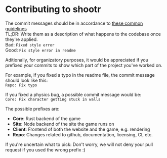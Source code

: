 # Contributing to shootr
The commit messages should be in accordance to [these common guidelines](https://github.com/erlang/otp/wiki/writing-good-commit-messages)  
TL;DR: Write them as a description of what happens to the codebase once they're applied.  
Bad: `Fixed style error`  
Good: `Fix style error in readme`

Aditionally, for organizatory purposes, it would be appreciated if you prefixed your commits to show which part of the project you've worked on. 

For example, if you fixed a typo in the readme file, the commit message should look like this:   
`Repo: Fix typo`

If you fixed a physics bug, a possible commit message would be:  
`Core: Fix character getting stuck in walls`

The possible prefixes are:
 - **Core**: Rust backend of the game
 - **Site**: Node backend of the site the game runs on
 - **Client**: Frontend of both the website and the game, e.g. rendering
 - **Repo**: Changes related to github, documentation, licensing, CI, etc.
 
 If you're uncertain what to pick: Don't worry, we will not deny your pull request if you used the wrong prefix :)

